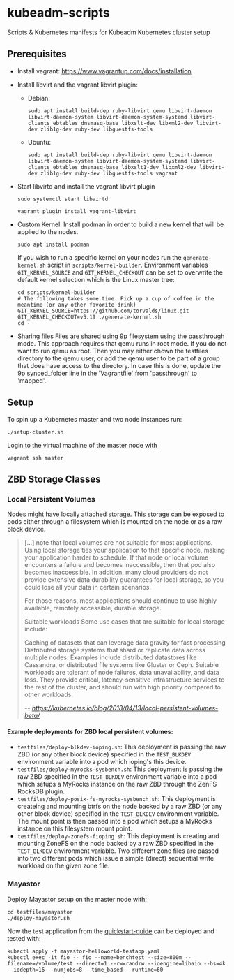 # kubeadm-scripts
Scripts &amp; Kubernetes manifests for Kubeadm Kubernetes cluster setup

## Prerequisites
- Install vagrant: https://www.vagrantup.com/docs/installation
- Install libvirt and the vagrant libvirt plugin:
  - Debian:
    ```
    sudo apt install build-dep ruby-libvirt qemu libvirt-daemon libvirt-daemon-system libvirt-daemon-system-systemd libvirt-clients ebtables dnsmasq-base libxslt-dev libxml2-dev libvirt-dev zlib1g-dev ruby-dev libguestfs-tools
    ```
  - Ubuntu:
    ```
    sudo apt install build-dep ruby-libvirt qemu libvirt-daemon libvirt-daemon-system libvirt-daemon-system-systemd libvirt-clients ebtables dnsmasq-base libxslt1-dev libxml2-dev libvirt-dev zlib1g-dev ruby-dev libguestfs-tools vagrant
    ```

 - Start libvirtd and install the vagrant libvirt plugin
    ```
    sudo systemctl start libvirtd

    vagrant plugin install vagrant-libvirt
    ```
- Custom Kernel: Install podman in order to build a new kernel that will be applied to the nodes.
    ```
    sudo apt install podman
    ```

    If you wish to run a specific kernel on your nodes run the `generate-kernel.sh` script in `scripts/kernel-builder`. Environment variables `GIT_KERNEL_SOURCE` and `GIT_KERNEL_CHECKOUT` can be set to overwrite the default kernel selection which is the Linux master tree:
    ```
    cd scripts/kernel-builder
    # The following takes some time. Pick up a cup of coffee in the meantime (or any other favorite drink)
    GIT_KERNEL_SOURCE=https://github.com/torvalds/linux.git GIT_KERNEL_CHECKOUT=v5.19 ./generate-kernel.sh
    cd -
    ```

- Sharing files
    Files are shared using 9p filesystem using the passthrough mode. This approach requires that qemu runs in root mode. If you do not want to run qemu as root. Then you may either chown the testfiles directory to the qemu user, or add the qemu user to be part of a group that does have access to the directory. In case this is done, update the 9p synced_folder line in the 'Vagrantfile' from 'passthrough' to 'mapped'.
        

## Setup
To spin up a Kubernetes master and two node instances run: 
```
./setup-cluster.sh
```

Login to the virtual machine of the master node with
```
vagrant ssh master
```

## ZBD Storage Classes

### Local Persistent Volumes
Nodes might have locally attached storage. This storage can be exposed to pods either through a filesystem which is mounted on the node or as a raw block device.

> [...] note that local volumes are not suitable for most applications. Using local storage ties your application to that specific node, making your application harder to schedule. If that node or local volume encounters a failure and becomes inaccessible, then that pod also becomes inaccessible. In addition, many cloud providers do not provide extensive data durability guarantees for local storage, so you could lose all your data in certain scenarios.
>
> For those reasons, most applications should continue to use highly available, remotely accessible, durable storage.
>
> Suitable workloads
> Some use cases that are suitable for local storage include:
>
> Caching of datasets that can leverage data gravity for fast processing
> Distributed storage systems that shard or replicate data across multiple nodes. Examples include distributed datastores like Cassandra, or distributed file systems like Gluster or Ceph.
> Suitable workloads are tolerant of node failures, data unavailability, and data loss. They provide critical, latency-sensitive infrastructure services to the rest of the cluster, and should run with high priority compared to other workloads.
>
> -- <cite>https://kubernetes.io/blog/2018/04/13/local-persistent-volumes-beta/</cite>

#### Example deployments for ZBD local persistent volumes:
* `testfiles/deploy-blkdev-ioping.sh`: This deployment is passing the raw ZBD (or any other block device) specified in the `TEST_BLKDEV` environment variable into a pod which ioping's this device. 
* `testfiles/deploy-myrocks-sysbench.sh`: This deployment is passing the raw ZBD specified in the `TEST_BLKDEV` environment variable into a pod which setups a MyRocks instance on the raw ZBD through the ZenFS RocksDB plugin.
* `testfiles/deploy-posix-fs-myrocks-sysbench.sh`: This deployment is createing and mounting btrfs on the node backed by a raw ZBD (or any other block device) specified in the `TEST_BLKDEV` environment variable. The mount point is then passed into a pod which setups a MyRocks instance on this filesystem mount point.
* `testfiles/deploy-zonefs-fioping.sh`: This deployment is creating and mounting ZoneFS on the node backed by a raw ZBD specified in the `TEST_BLKDEV` environment variable. Two different zone files are passed into two different pods which issue a simple (direct) sequential write workload on the given zone file.


### Mayastor
Deploy Mayastor setup on the master node with:
```
cd testfiles/mayastor
./deploy-mayastor.sh
```

Now the test application from the [quickstart-guide](https://mayastor.gitbook.io/introduction/quickstart/deploy-a-test-application) can be deployed and tested with:
```
kubectl apply -f mayastor-helloworld-testapp.yaml
kubectl exec -it fio -- fio --name=benchtest --size=800m --filename=/volume/test --direct=1 --rw=randrw --ioengine=libaio --bs=4k --iodepth=16 --numjobs=8 --time_based --runtime=60
```
